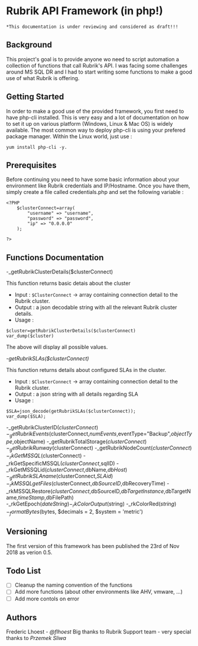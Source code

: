 # Rubrik API Framework (in php!)

```
*This documentation is under reviewing and considered as draft!!!
```

## Background

This project's goal is to provide anyone wo need to script automation a collection of functions that call Rubrik's API. I was facing some challenges around MS SQL DR and I had to start writing some functions to make a good use of what Rubrik is offering.

## Getting Started

In order to make a good use of the provided framework, you first need to have php-cli installed. This is very easy and a lot of documentation on how to set it up on various platform (Windows, Linux & Mac OS) is widely available. The most common way to deploy php-cli is using your prefered package manager. Within the Linux world, just use : 
```
yum install php-cli -y.
````

## Prerequisites

Before continuing you need to have some basic information about your environment like Rubrik credentials and IP/Hostname. Once you have them, simply create a file called credentials.php and set the following variable : 

```
<?PHP
	$clusterConnect=array(
		"username" => "username",
		"password" => "password",
		"ip" => "0.0.0.0"
	);

?>
```

## Functions Documentation

-_getRubrikClusterDetails($clusterConnect)

This function returns basic detais about the cluster

  - Input : `$ClusterConnect` -> array containing connection detail to the Rubrik cluster.
  - Output : a json decodable string with all the relevant Rubrik cluster details.
  - Usage : 
  
```
$cluster=getRubrikClusterDetails($clusterConnect)
var_dump($cluster)
```
The above will display all possible values.

-_getRubrikSLAs($clusterConnect)_

This function returns details about configured SLAs in the cluster.

  - Input : `$ClusterConnect` -> array containing connection detail to the Rubrik cluster.
  - Output : a json string with all details regarding SLA
  - Usage : 
  
```
$SLA=json_decode(getRubrikSLAs($clusterConnect));
var_dump($SLA);
```

-_getRubrikClusterID($clusterConnect)
-_getRubrikEvents($clusterConnect,$numEvents,$eventType="Backup",$objectType,$objectName)
-_getRubrikTotalStorage($clusterConnect)
-_getRubrikRunway($clusterConnect)
-_getRubrikNodeCount($clusterConnect)
-_rkGetMSSQL($clusterConnect)
-_rkGetSpecificMSSQL($clusterConnect,$sqlID)
-_rkGetMSSQLid($clusterConnect,$dbName,$dbHost)	
-_getRubrikSLAname($clusterConnect,$SLAid)
-_rkMSSQLgetFiles($clusterConnect,$dbSourceID,$dbRecoveryTime)
-_rkMSSQLRestore($clusterConnect,$dbSourceID,$dbTargetInstance,$dbTargetName,$timeStamp,$dbFilePath)	
-_rkGetEpoch($dateString)
-_rkColorOutput($string)
-_rkColorRed($string)
-_formatBytes($bytes, $decimals = 2, $system = 'metric')	

## Versioning

The first version of this framework has been published the 23rd of Nov 2018 as verion 0.5.

## Todo List

- [ ] Cleanup the naming convention of the functions
- [ ] Add more functions (about other environments like AHV, vmware, ...)
- [ ] Add more contols on error

## Authors

Frederic Lhoest - *@flhoest*
Big thanks to Rubrik Support team - very special thanks to *Przemek Sliwa*
